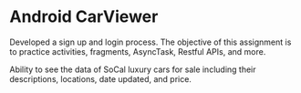 # Android CarViewer
 Developed a sign up and login process. The objective of this assignment is to practice activities, fragments, AsyncTask, Restful APIs, and more.

Ability to see the data of SoCal luxury cars for sale including their descriptions, locations, date updated, and price.
